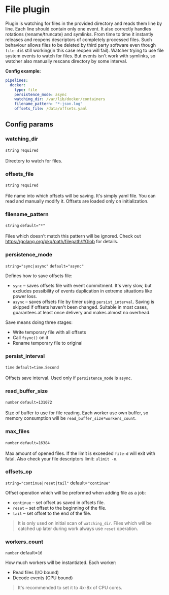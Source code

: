 # File plugin
Plugin is watching for files in the provided directory and reads them line by line.
Each line should contain only one event. It also correctly handles rotations (rename/truncate) and symlinks.
From time to time it instantly releases and reopens descriptors of completely processed files.
Such behaviour allows files to be deleted by third party software even though `file-d` is still working(in this case reopen will fail).
Watcher trying to use file system events to watch for files.
But events isn't work with symlinks, so watcher also manually rescans directory by some interval.

**Config example:**
```yaml
pipelines:
  docker:
    type: file
    persistence_mode: async
    watching_dir: /var/lib/docker/containers
    filename_pattern: "*-json.log"
    offsets_file: /data/offsets.yaml
```

## Config params
### watching_dir 
 `string` `required` <br> <br> Directory to watch for files.
### offsets_file 
 `string` `required` <br> <br> File name into which offsets will be saving. It's simply yaml file. You can read and manually modify it. Offsets are loaded only on initialization.
### filename_pattern 
 `string` `default="*"` <br> <br> Files which doesn't match this pattern will be ignored. Check out https://golang.org/pkg/path/filepath/#Glob for details.
### persistence_mode 
 `string="sync|async"` `default="async"`

Defines how to save offsets file:
* `sync` – saves offsets file with event commitment. It's very slow, but excludes possibility of events duplication in extreme situations like power loss.
* `async` – saves offsets file by timer using `persist_interval`. Saving is skipped if offsets haven't been changed. Suitable in most cases, guarantees at least once delivery and makes almost no overhead.

Save means doing three stages:
* Write temporary file with all offsets
* Call `fsync()` on it
* Rename temporary file to original
### persist_interval 
 `time` `default=time.Second` <br> <br> Offsets save interval. Used only if `persistence_mode` is `async`.
### read_buffer_size 
 `number` `default=131072` <br> <br> Size of buffer to use for file reading. Each worker use own buffer, so memory consumption will be `read_buffer_size*workers_count`.
### max_files 
 `number` `default=16384` <br> <br> Max amount of opened files. If the limit is exceeded `file-d` will exit with fatal. Also check your file descriptors limit: `ulimit -n`.
### offsets_op 
 `string="continue|reset|tail"` default=`"continue"`

Offset operation which will be preformed when adding file as a job:
* `continue` – set offset as saved in offsets file.
* `reset` – set offset to the beginning of the file.
* `tail` – set offset to the end of the file.
> It is only used on initial scan of `watching_dir`. Files which will be catched up later during work always use `reset` operation.
### workers_count 
 `number` default=`16`

How much workers will be instantiated. Each worker:
* Read files (I/O bound)
* Decode events (CPU bound)
> It's recommended to set it to 4x-8x of CPU cores.

